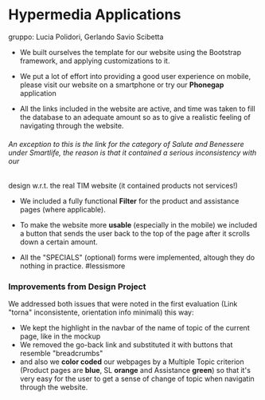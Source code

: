 # Hypermedia Applications
gruppo: Lucia Polidori, Gerlando Savio Scibetta

* We built ourselves the template for our website using the Bootstrap framework, and applying customizations to it.

* We put a lot of effort into providing a good user experience on mobile, please visit our website on a smartphone or try our **Phonegap** application  

* All the links included in the website are active, and time was taken to fill the database to an adequate amount so as to give a realistic feeling of navigating through the website. 

###### An exception to this is the link for the category of *Salute and Benessere* under *Smartlife*, the reason is that it contained a serious inconsistency with our 
design w.r.t. the real TIM website (it contained products not services!)

* We included a fully functional **Filter** for the product and assistance pages (where applicable).

* To make the website more **usable** (especially in the mobile) we included a button that sends the user back to the top of the page after it scrolls down a certain amount. 

* All the "SPECIALS" (optional) forms were implemented, altough they do nothing in practice. #lessismore

### Improvements from Design Project
We addressed both issues that were noted in the first evaluation (Link "torna" inconsistente, orientation info minimali) this way: 
  * We kept the highlight in the navbar of the name of topic of the current page, like in the mockup
  * We removed the go-back link and substituted it with buttons that resemble "breadcrumbs"
  * and also we **color coded** our webpages by a Multiple Topic criterion (Product pages are **blue**, SL **orange** and Assistance **green**) so that it's very easy for the user to get a sense of change of topic when navigatin through the website.
